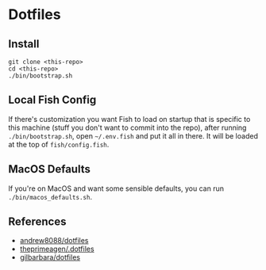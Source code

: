 # Dotfiles

## Install

```
git clone <this-repo>
cd <this-repo>
./bin/bootstrap.sh
```

## Local Fish Config

If there's customization you want Fish to load on startup that is specific to
this machine (stuff you don't want to commit into the repo), after running `./bin/bootstrap.sh`, open `~/.env.fish`
and put it all in there. It will be loaded at the top of `fish/config.fish`.

## MacOS Defaults

If you're on MacOS and want some sensible defaults, you can run `./bin/macos_defaults.sh`.

## References

- [andrew8088/dotfiles](https://github.com/andrew8088/dotfiles)
- [theprimeagen/.dotfiles](https://github.com/theprimeagen/.dotfiles)
- [gilbarbara/dotfiles](https://github.com/gilbarbara/dotfiles)
